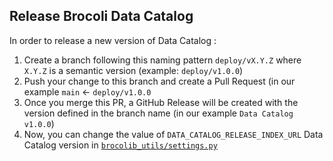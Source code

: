 ## Release Brocoli Data Catalog

In order to release a new version of Data Catalog : 
1. Create a branch following this naming pattern `deploy/vX.Y.Z` where `X.Y.Z` is a semantic version (example: `deploy/v1.0.0`)
2. Push your change to this branch and create a Pull Request (in our example `main` <- `deploy/v1.0.0`
3. Once you merge this PR, a GitHub Release will be created with the version defined in the branch name (in our example `Data Catalog v1.0.0`)
4. Now, you can change the value of `DATA_CATALOG_RELEASE_INDEX_URL` Data Catalog version in [`brocolib_utils/settings.py`](https://github.com/brocolidata/brocolib/blob/main/brocolib/utils/brocolib_utils/settings.py)
